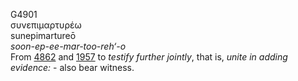 <body>
  <p>G4901<br>  συνεπιμαρτυρέω  <br> sunepimartureō  <br><i>soon-ep-ee-mar-too-reh‘-o </i><br>From <a href="g4862.htm">4862</a> and <a href="g1957.htm">1957</a>  to <i>testify</i> <i>further</i> <i>jointly</i>, that is, <i>unite</i> <i>in</i> <i>adding</i> <i>evidence:</i> - also bear witness.<br></p>
 </body>